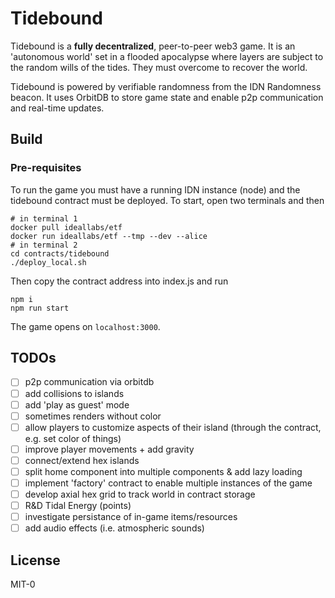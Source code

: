 # Tidebound

Tidebound is a **fully decentralized**, peer-to-peer web3 game. It is an 'autonomous world' set in a flooded apocalypse where layers are subject to the random wills of the tides. They must overcome to recover the world. 

Tidebound is powered by verifiable randomness from the IDN Randomness beacon. It uses OrbitDB to store game state and enable p2p communication and real-time updates. 

## Build

### Pre-requisites

To run the game you must have a running IDN instance (node) and the tidebound contract must be deployed. To start, open two terminals and then

``` shell
# in terminal 1
docker pull ideallabs/etf
docker run ideallabs/etf --tmp --dev --alice
# in terminal 2
cd contracts/tidebound
./deploy_local.sh
```

Then copy the contract address into index.js and run 

``` shell
npm i 
npm run start
```

The game opens on `localhost:3000`.

## TODOs
- [ ] p2p communication via orbitdb
- [ ] add collisions to islands
- [ ] add 'play as guest' mode
- [ ] sometimes renders without color
- [ ] allow players to customize aspects of their island (through the contract, e.g. set color of things)
- [ ] improve player movements + add gravity
- [ ] connect/extend hex islands
- [ ] split home component into multiple components & add lazy loading
- [ ] implement 'factory' contract to enable multiple instances of the game
- [ ] develop axial hex grid to track world in contract storage
- [ ] R&D Tidal Energy (points)
- [ ] investigate persistance of in-game items/resources
- [ ] add audio effects (i.e. atmospheric sounds)

## License

MIT-0
